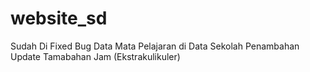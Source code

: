 # website_sd

Sudah Di Fixed Bug Data Mata Pelajaran di Data Sekolah
Penambahan Update Tamabahan Jam (Ekstrakulikuler)
